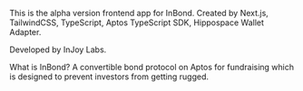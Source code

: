 This is the alpha version frontend app for InBond.
Created by Next.js, TailwindCSS, TypeScript, Aptos TypeScript SDK, Hippospace Wallet Adapter.

Developed by InJoy Labs.

What is InBond?
A convertible bond protocol on Aptos for fundraising which is designed to prevent investors from getting rugged.
